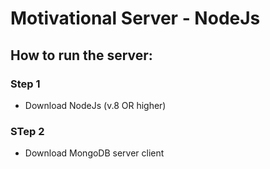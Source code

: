 # Motivational Server - NodeJs

## How to run the server:
### Step 1
- Download NodeJs (v.8 OR higher)
### STep 2
- Download MongoDB server client
